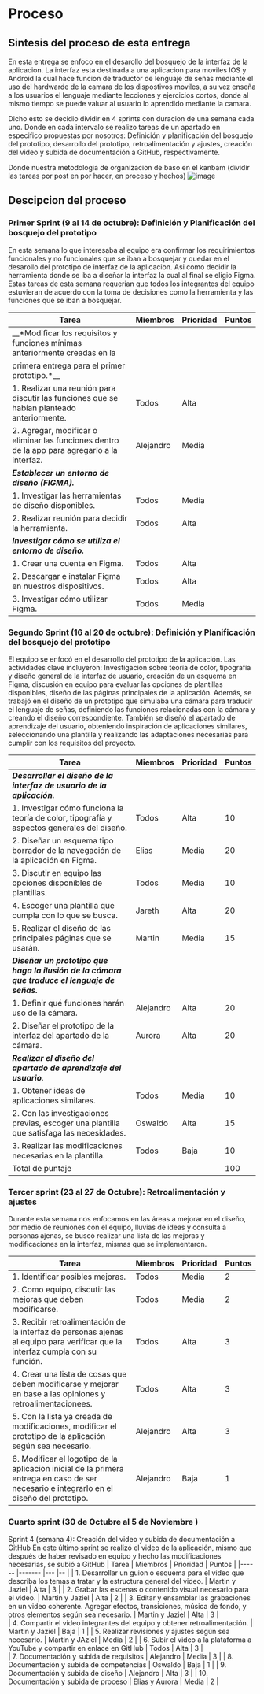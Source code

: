 # Proceso 
## Sintesis del proceso de esta entrega
En esta entrega se enfoco en el desarollo del bosquejo de la interfaz de la aplicacion. La interfaz esta destinada a una aplicacion para moviles IOS y Android la cual hace funcion de traductor de lenguaje de señas mediante el uso del hardwarde de la camara de los dispostivos moviles, 
a su vez enseña a los usuarios el lenguaje mediante lecciones y ejercicios cortos, donde al mismo tiempo se puede valuar al usuario lo aprendido mediante la camara.

Dicho esto se decidio dividir en 4 sprints con duracion de una semana cada uno. Donde en cada intervalo se realizo tareas de un apartado en especifico propuestas por nosotros: 
Definición y planificación del bosquejo del prototipo, desarrollo del prototipo, retroalimentación y ajustes, creación del video y subida de documentación a GitHub, respectivamente.

Donde nuestra metodologia de organizacion de baso en el kanbam (dividir las tareas por post en por hacer, en proceso y hechos)
![image](https://github.com/Elias-Novel0/FIS---EQUIPO-6/assets/133535448/17ab1b82-07d0-4ce4-8758-a22eaddfd7de)

## Descipcion del proceso

### Primer Sprint (9 al 14 de octubre): Definición y Planificación del bosquejo del prototipo
En esta semana lo que interesaba al equipo era confirmar los requirimientos funcionales y no funcionales que se iban a bosquejar y quedar en el desarollo del prototipo de interfaz de la aplicacion. Asi como decidir la herramienta donde se iba a diseñar la interfaz la cual al final se eligio Figma. Estas tareas de esta semana
requerian que todos los integrantes del equipo estuvieran de acuerdo con la toma de decisiones como la herramienta y las funciones que se iban a bosquejar.

| Tarea                                                                                                             | Miembros                                         | Prioridad | Puntos |
|-----------------------------------------------------------------------------------------------------------------------|--------------------------------------------------|-----------|--------|
| __*Modificar los requisitos y funciones mínimas anteriormente creadas en la
primera entrega para el primer prototipo.*__                                                                            |                                                  |           |        |
| 1. Realizar una reunión para discutir las funciones que se habían planteado anteriormente.                            | Todos                                            | Alta      |        |
| 2. Agregar, modificar o eliminar las funciones dentro de la app para agregarlo a la interfaz.                         | Alejandro                                        | Media     |        |
| __*Establecer un entorno de diseño (FIGMA).*__                                                                        |                                                  |           |        |
| 1. Investigar las herramientas de diseño disponibles.                                                                 | Todos                                            | Media     |        |
| 2. Realizar reunión para decidir la herramienta.                                                                      | Todos                                            | Alta      |        |
| __*Investigar cómo se utiliza el entorno de diseño.*__                                                                |                                                  |           |        |
| 1. Crear una cuenta en Figma.                                                                                         | Todos                                            | Alta      |        |
| 2. Descargar e instalar Figma en nuestros dispositivos.                                                               | Todos                                            | Alta      |        |
| 3. Investigar cómo utilizar Figma.                                                                                    | Todos                                            | Media     |        |



### Segundo Sprint (16 al 20 de octubre): Definición y Planificación del bosquejo del prototipo
El equipo se enfocó en el desarrollo del prototipo de la aplicación. Las actividades clave incluyeron: Investigación sobre teoría de color, tipografía y diseño general de la interfaz de usuario, creación de un esquema en Figma, 
discusión en equipo para evaluar las opciones de plantillas disponibles, diseño de las páginas principales de la aplicación.
Además, se trabajó en el diseño de un prototipo que simulaba una cámara para traducir el lenguaje de señas, definiendo las funciones relacionadas con la cámara y creando el diseño correspondiente. También se diseñó el apartado de aprendizaje del usuario, obteniendo inspiración de aplicaciones similares, seleccionando una plantilla y realizando las adaptaciones necesarias para cumplir con los requisitos del proyecto.

| Tarea | Miembros | Prioridad | Puntos |
|------|-------|---|--|
| __*Desarrollar el diseño de la interfaz de usuario de la aplicación.*__ | | | |
| 1. Investigar cómo funciona la teoría de color, tipografía y aspectos generales del diseño. | Todos | Alta | 10 |
| 2. Diseñar un esquema tipo borrador de la navegación de la aplicación en Figma. | Elias | Media | 20 |
| 3. Discutir en equipo las opciones disponibles de plantillas. | Todos | Media | 10 |
| 4. Escoger una plantilla que cumpla con lo que se busca. | Jareth | Alta | 20 |
| 5. Realizar el diseño de las principales páginas que se usarán. | Martin | Media | 15 |
| __*Diseñar un prototipo que haga la ilusión de la cámara que traduce el lenguaje de señas.*__ |  | | |
| 1. Definir qué funciones harán uso de la cámara. | Alejandro | Alta | 20 |
| 2. Diseñar el prototipo de la interfaz del apartado de la cámara. | Aurora | Alta | 20 |
| __*Realizar el diseño del apartado de aprendizaje del usuario.*__ || | | 
| 1. Obtener ideas de aplicaciones similares. | Todos | Media | 10 |
| 2. Con las investigaciones previas, escoger una plantilla que satisfaga las necesidades. | Oswaldo | Alta | 15 |
| 3. Realizar las modificaciones necesarias en la plantilla. | Todos | Baja | 10 |
| Total de puntaje| | | 100|

### Tercer sprint (23 al 27 de Octubre): Retroalimentación y ajustes
Durante esta semana nos enfocamos en las áreas a mejorar en el diseño, por medio de reuniones con el equipo, lluvias de ideas y consulta a personas ajenas, se buscó realizar una lista de las mejoras y modificaciones en la interfaz, mismas que se implementaron. 

| Tarea                                                                                                                                     | Miembros  | Prioridad | Puntos |
|------                                                                                                                                     |-------    |---        |--      |
| 1.	Identificar posibles mejoras.                                                                                                         | Todos     | Media     | 2      | 
| 2. Como equipo, discutir las mejoras que deben modificarse.                                                                               | Todos     | Media     | 2      |
| 3. Recibir retroalimentación de la interfaz de personas ajenas al equipo para verificar que la interfaz cumpla con su función.            | Todos     | Alta      | 3      |  
| 4. Crear una lista de cosas que deben modificarse y mejorar en base a las opiniones y retroalimentacionees.                               | Todos     | Alta      | 3      |
| 5. Con la lista ya creada de modificaciones, modificar el prototipo de la aplicación según sea necesario.                                 | Alejandro | Alta      | 3      |
| 6. Modificar el logotipo de la aplicacion inicial de la primera entrega en caso de ser necesario e integrarlo en el diseño del prototipo. | Alejandro | Baja      | 1      |

### Cuarto sprint (30 de Octubre al 5 de Noviembre )
Sprint 4 (semana 4): Creación del video y subida de documentación a GitHub
En este último sprint se realizó el video de la aplicación, mismo que después de haber revisado en equipo y hecho las modificaciones necesarias, se subió a GitHub
| Tarea                                                                                                                                               | Miembros            | Prioridad | Puntos |
|------                                                                                                                                               |-------              |---        |--      |
| 1. Desarrollar un guion o esquema para el video que describa los temas a tratar y la estructura general del video.                                  | Martin y Jaziel     | Alta      | 3 | 
| 2. Grabar las escenas o contenido visual necesario para el video.                                                                                   | Martin y Jaziel     | Alta      | 2 |
| 3. Editar y ensamblar las grabaciones en un video coherente. Agregar efectos, transiciones, música de fondo, y otros elementos según sea necesario. | Martin y Jaziel     | Alta      | 3 |  
| 4. Compartir el video integrantes del equipo y obtener retroalimentación.                                                                           | Martin y Jaziel     | Baja      | 1 |
| 5. Realizar revisiones y ajustes según sea necesario.                                                                                               | Martin y JAziel     | Media     | 2 |
| 6. Subir el video a la plataforma a YouTube y compartir en enlace en GitHub                                                                         | Todos               | Alta      | 3 |  
| 7. Documentación y subida de requisitos                                                                                                             | Alejandro           | Media     | 3 |
| 8. Documentación y subida de competencias                                                                                                           | Oswaldo             | Baja      | 1 |
| 9. Documentación y subida de diseño                                                                                                                 | Alejandro           | Alta      | 3 |
| 10. Documentación y subida de proceso                                                                                                               | Elias y Aurora      | Media     | 2 |






